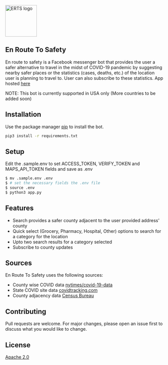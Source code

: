 <p>
<img src="https://github.com/architmodi/En-route-to-safety/raw/52d2db96942b0501ff8c87fe029a3143f5ef07c1/static/erts-logo.png" width="100" alt="ERTS logo">
</p>

## En Route To Safety

En route to safety is a Facebook messenger bot that provides the user a safer alternative to travel in the midst of COVID-19 pandemic by suggesting nearby safer places or the statistics (cases, deaths, etc.) of the location user is planning to travel to. User can also subscribe to these statistics. App hosted [here](https://erts.herokuapp.com)

NOTE: This bot is currently supported in USA only (More countries to be added soon)

## Installation

Use the package manager [pip](https://pip.pypa.io/en/stable/) to install the bot.

```bash
pip3 install -r requirements.txt
```

## Setup

Edit the .sample.env to set ACCESS_TOKEN, VERIFY_TOKEN and MAPS_API_TOKEN fields and save as .env
```bash
$ mv .sample.env .env
$ # set the necessary fields the .env file 
$ source .env
$ python3 app.py
```

## Features

* Search provides a safer county adjacent to the user provided address' county
* Quick select (Grocery, Pharmacy, Hospital, Other) options to search for a category for the location
* Upto two search results for a category selected
* Subscribe to county updates

## Sources

En Route To Safety uses the following sources:
* County wise COVID data [nytimes/covid-19-data](https://raw.githubusercontent.com/nytimes/covid-19-data/master/us-counties.csv)
* State COVID site data [covidtracking.com](https://covidtracking.com/api/)
* County adjacency data [Census Bureau](https://www2.census.gov/geo/docs/reference/county_adjacency.txt)

## Contributing
Pull requests are welcome. For major changes, please open an issue first to discuss what you would like to change.

## License
[Apache 2.0](http://www.apache.org/licenses/LICENSE-2.0)